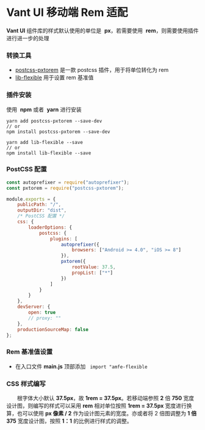 # Vant UI 移动端 Rem 适配

**Vant UI** 组件库的样式默认使用的单位是  **px**，若需要使用  **rem**，则需要使用插件进行进一步的处理

### 转换工具

-   [postcss-pxtorem](https://github.com/cuth/postcss-pxtorem) 是一款 postcss 插件，用于将单位转化为 rem
-   [lib-flexible](https://github.com/amfe/lib-flexible) 用于设置 rem 基准值

### 插件安装

使用  **npm** 或者  **yarn** 进行安装

```shell title="插件安装"
yarn add postcss-pxtorem --save-dev
// or
npm install postcss-pxtorem --save-dev

yarn add lib-flexible --save
// or
npm install lib-flexible --save

```

### PostCSS 配置

```javascript title="postCss 配置"
const autoprefixer = require("autoprefixer");
const pxtorem = require("postcss-pxtorem");

module.exports = {
	publicPath: "/",
	outputDir: "dist",
	/* PostCSS 配置 */
	css: {
		loaderOptions: {
			postcss: {
				plugins: [
					autoprefixer({
						browsers: ["Android >= 4.0", "iOS >= 8"]
					}),
					pxtorem({
						rootValue: 37.5,
						propList: ["*"]
					})
				]
			}
		}
	},
	devServer: {
		open: true
		// proxy: ""
	},
	productionSourceMap: false
};
```

### Rem 基准值设置

-   在入口文件 **main.js** 顶部添加   `import "amfe-flexible`

### CSS 样式编写

&emsp;&emsp;根字体大小默认 **37.5px**，故 **1rem = 37.5px**。若移动端参照 **2** 倍 **750** 宽度设计图，则编写的样式可以采用 **rem** 相对单位按照 **1rem = 37.5px** 宽度进行换算，也可以使用 **px 像素 / 2** 作为设计图元素的宽度。亦或者将 2 倍图调整为 **1 倍 375** 宽度设计图，按照 **1：1** 的比例进行样式的调整。
